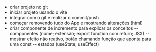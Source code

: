 - criar projeto no git
- iniciar projeto usando o vite
- integrar com o git e realizar o commit/push
- começar removendo tudo do App e mostrando alterações (html)
- criar componente de incremento para explicar os conceitos
  -- componentes (nome; extensão; export function com return; JSX)
  -- mostrar efeito não reativo, botão chamando função que aponta para uma const
  -- estados (useState; useEffect)
